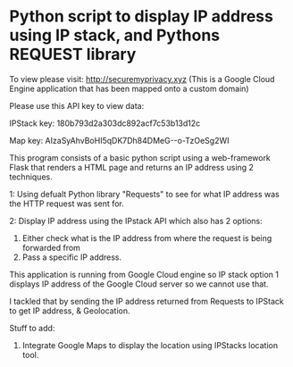 # Python script to display IP address using IP stack, and Pythons REQUEST library

To view please visit: http://securemyprivacy.xyz (This is a Google Cloud Engine application that has been mapped onto a custom domain)

Please use this API key to view data: 

IPStack key: 180b793d2a303dc892acf7c53b13d12c

Map key: AIzaSyAhvBoHI5qDK7Dh84DMeG--o-TzOeSg2WI

This program consists of a basic python script using a web-framework Flask that renders a HTML page and returns an IP address using 2 techniques.

1: Using defualt Python library "Requests" to see for what IP address was the HTTP request was sent for.

2: Display IP address using the IPstack API which also has 2 options:
1. Either check what is the IP address from where the request is being forwarded from 
2. Pass a specific IP address. 

This application is running from Google Cloud engine so IP stack option 1 displays IP address of the Google Cloud server so we cannot use that. 

I tackled that by sending the IP address returned from Requests to IPStack to get IP address, & Geolocation.

Stuff to add:
1. Integrate Google Maps to display the location using IPStacks location tool. 
